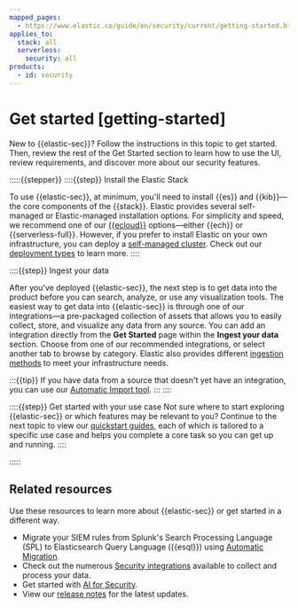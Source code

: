 ```yaml
---
mapped_pages:
  - https://www.elastic.co/guide/en/security/current/getting-started.html
applies_to:
  stack: all
  serverless:
    security: all
products:
  - id: security
---
```


# Get started [getting-started]

New to {{elastic-sec}}? Follow the instructions in this topic to get started. Then, review the rest of the Get Started section to learn how to use the UI, review requirements, and discover more about our security features.

:::::{{stepper}}
::::{{step}} Install the Elastic Stack  

To use {{elastic-sec}}, at minimum, you'll need to install {{es}} and {{kib}}—the core components of the {{stack}}. Elastic provides several self-managed or Elastic-managed installation options. For simplicity and speed, we recommend one of our [{{ecloud}}](/deploy-manage/deploy/elastic-cloud.md) options—either {{ech}} or {{serverless-full}}. However, if you prefer to install Elastic on your own infrastructure, you can deploy a [self-managed cluster](/deploy-manage/deploy/self-managed.md). Check out our [deployment types](/deploy-manage/deploy.md#choosing-your-deployment-type) to learn more. 
::::

::::{{step}} Ingest your data 


After you've deployed {{elastic-sec}}, the next step is to get data into the product before you can search, analyze, or use any visualization tools. The easiest way to get data into {{elastic-sec}} is through one of our integrations—a pre-packaged collection of assets that allows you to easily collect, store, and visualize any data from any source. You can add an integration directly from the **Get Started** page within the **Ingest your data** section. Choose from one of our recommended integrations, or select another tab to browse by category. Elastic also provides different [ingestion methods](integration-docs://reference/index.md#ingestion-methods) to meet your infrastructure needs. 

:::{{tip}}
If you have data from a source that doesn't yet have an integration, you can use our [Automatic Import tool](/solutions/security/get-started/automatic-import.md). 
:::
::::

::::{{step}} Get started with your use case 
Not sure where to start exploring {{elastic-sec}} 
or which features may be relevant to you? Continue to the next topic to view our [quickstart guides](../security/get-started/quickstarts.md), each of which is tailored to a specific use case and helps you complete a core task so you can get up and running. 
::::

:::::

## Related resources 

Use these resources to learn more about {{elastic-sec}} or get started in a different way.

* Migrate your SIEM rules from Splunk's Search Processing Language (SPL) to Elasticsearch Query Language ({{esql}}) using [Automatic Migration](../security/get-started/automatic-migration.md). 
* Check out the numerous [Security integrations](https://www.elastic.co/integrations/data-integrations?solution=security) available to collect and process your data.  
* Get started with [AI for Security](../security/ai.md). 
* View our [release notes](../../release-notes/elastic-security/index.md) for the latest updates. 

